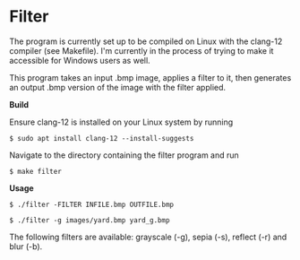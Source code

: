 # Filter

The program is currently set up to be compiled on Linux with the clang-12 compiler (see Makefile). I'm currently in the process of trying to make it accessible for Windows users as well.

This program takes an input .bmp image, applies a filter to it, then generates an output .bmp version of the image with the filter applied.

**Build**

Ensure clang-12 is installed on your Linux system by running
```shell
$ sudo apt install clang-12 --install-suggests
```
Navigate to the directory containing the filter program and run
```shell
$ make filter
```
**Usage**
```shell
$ ./filter -FILTER INFILE.bmp OUTFILE.bmp
```
```shell
$ ./filter -g images/yard.bmp yard_g.bmp
```
The following filters are available: grayscale (-g), sepia (-s), reflect (-r) and blur (-b).
